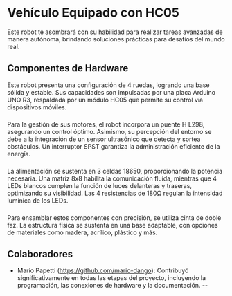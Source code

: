 # Vehículo Equipado con HC05

Este robot te asombrará con su habilidad para realizar tareas avanzadas de manera autónoma, brindando soluciones prácticas para desafíos del mundo real.

## Componentes de Hardware

Este robot presenta una configuración de 4 ruedas, logrando una base sólida y estable. Sus capacidades son impulsadas por una placa Arduino UNO R3, respaldada por un módulo HC05 que permite su control vía dispositivos móviles. 
###
Para la gestión de sus motores, el robot incorpora un puente H L298, asegurando un control óptimo. Asimismo, su percepción del entorno se debe a la integración de un sensor ultrasónico que detecta y sortea obstáculos. Un interruptor SPST garantiza la administración eficiente de la energía.
###
La alimentación se sustenta en 3 celdas 18650, proporcionando la potencia necesaria. Una matriz 8x8 habilita la comunicación fluida, mientras que 4 LEDs blancos cumplen la función de luces delanteras y traseras, optimizando su visibilidad. Las 4 resistencias de 180Ω regulan la intensidad lumínica de los LEDs.
###
Para ensamblar estos componentes con precisión, se utiliza cinta de doble faz. La estructura física se sustenta en una base adaptable, con opciones de materiales como madera, acrílico, plástico y más.

## Colaboradores

- Mario Papetti (https://github.com/mario-dango): Contribuyó significativamente en todas las etapas del proyecto, incluyendo la programación, las conexiones de hardware y la documentación.
--